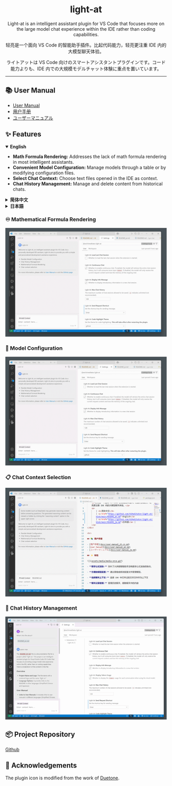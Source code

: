 <div align="center" >
    <h1 align="center">light-at</h1>
    <p>Light-at is an intelligent assistant plugin for VS Code that focuses more on the large model chat experience within the IDE rather than coding capabilities.</p>
    <p>轻亮是一个面向 VS Code 的智能助手插件。比起代码能力，轻亮更注重 IDE 内的大模型聊天体验。</p>
    <p>ライトアットは VS Code 向けのスマートアシスタントプラグインです。コード能力よりも、IDE 内での大規模モデルチャット体験に重点を置いています。</p>
</div>

<hr>

## 📚 User Manual

- [User Manual](https://github.com/HiMeditator/light-at/blob/main/docs/user-manual_en.md)
- [用户手册](https://github.com/HiMeditator/light-at/blob/main/docs/user-manual_zh-cn.md)
- [ユーザーマニュアル](https://github.com/HiMeditator/light-at/blob/main/docs/user-manual_ja.md)

## ✨ Features

<details open>
<summary> <b>English</b> </summary>

- **Math Formula Rendering:** Addresses the lack of math formula rendering in most intelligent assistants.
- **Convenient Model Configuration:** Manage models through a table or by modifying configuration files.
- **Select Chat Context:** Choose text files opened in the IDE as context.
- **Chat History Management:** Manage and delete content from historical chats.

</details>

<details close>
<summary> <b>简体中文</b> </summary>

- **数学公式渲染:** 弥补了大多数智能助手没有数学公式渲染的缺点。
- **方便的模型配置:** 通过表格或修改配置文件管理模型。
- **选择聊天上下文:** 选择 IDE 中打开过的文本文件作为上下文
- **聊天记录管理:** 管理历史聊天，删除聊天中的内容

</details>

<details close>
<summary> <b>日本語</b> </summary>

- **数学公式レンダリング:** 多くのスマートアシスタントが欠いている数学公式のレンダリング機能を補完します。
- **便利なモデル設定:** テーブルや設定ファイルの編集を通じてモデルを管理できます。
- **チャットコンテキストの選択:** IDE で開いたテキストファイルを選んでコンテキストとして使用できます。
- **チャット履歴管理:** 過去のチャットを管理し、チャット内の内容を削除できます。

</details>

### ♾️ Mathematical Formula Rendering

![render.gif](https://github.com/HiMeditator/light-at/raw/HEAD/assets/media/render.gif)

### 📝 Model Configuration

![model.gif](https://github.com/HiMeditator/light-at/raw/HEAD/assets/media/model.gif)

### 📋 Chat Context Selection

![context.gif](https://github.com/HiMeditator/light-at/raw/HEAD/assets/media/context.gif)

### 💬 Chat History Management

![history.gif](https://github.com/HiMeditator/light-at/raw/HEAD/assets/media/history.gif)

## 📦 Project Repository

[Github](https://github.com/HiMeditator/light-at)

## 👏 Acknowledgements

The plugin icon is modified from the work of [Duetone](assets/icons/credits.md).